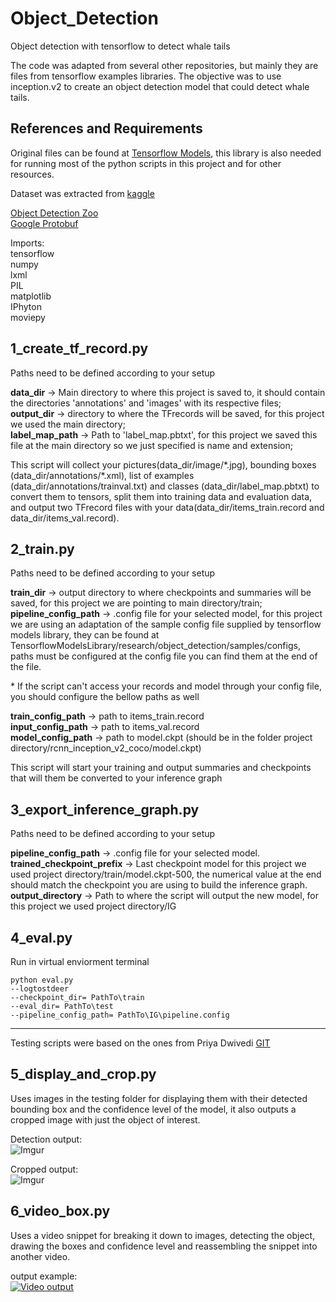 # Object_Detection
Object detection with tensorflow to detect whale tails

The code was adapted from several other repositories, but mainly they are files from tensorflow examples libraries.
The objective was to use inception.v2 to create an object detection model that could detect whale tails. 

## References and Requirements
Original files can be found at [Tensorflow Models](https://github.com/tensorflow/models), this library is also needed for running most of the python scripts in this project and for other resources.  

Dataset was extracted from [kaggle](https://www.kaggle.com/c/humpback-whale-identification)  

[Object Detection Zoo](https://github.com/tensorflow/models/blob/master/research/object_detection/g3doc/detection_model_zoo.md)  
[Google Protobuf](https://github.com/protocolbuffers/protobuf)

Imports:  
tensorflow  
numpy  
lxml  
PIL  
matplotlib  
IPhyton  
moviepy  


## 1_create_tf_record.py  
Paths need to be defined according to your setup

**data_dir** -> Main directory to where this project is saved to, it should contain the directories 'annotations' and 'images' with its respective files;  
**output_dir** -> directory to where the TFrecords will be saved, for this project we used the main directory;  
**label_map_path** -> Path to 'label_map.pbtxt', for this project we saved this file at the main directory so we just specified is name and extension;  

This script will collect your pictures(data_dir/image/&ast;.jpg), bounding boxes (data_dir/annotations/&ast;.xml), list of examples (data_dir/annotations/trainval.txt) and classes (data_dir/label_map.pbtxt) to convert them to tensors, split them into training data and evaluation data, and output two TFrecord files with your data(data_dir/items_train.record and data_dir/items_val.record).  

## 2_train.py  
Paths need to be defined according to your setup  

**train_dir** -> output directory to where checkpoints and summaries will be saved, for this project we are pointing to main directory/train;  
**pipeline_config_path** -> .config file for your selected model, for this project we are using an adaptation of the sample config file supplied by tensorflow models library, they can be found at TensorflowModelsLibrary/research/object_detection/samples/configs, paths must be configured at the config file you can find them at the end of the file.  

&ast; If the script can't access your records and model through your config file, you should configure the bellow paths as well  

**train_config_path** -> path to items_train.record  
**input_config_path** -> path to items_val.record  
**model_config_path** -> path to model.ckpt (should be in the folder project directory/rcnn_inception_v2_coco/model.ckpt) 

This script will start your training and output summaries and checkpoints that will them be converted to your inference graph

## 3_export_inference_graph.py  
Paths need to be defined according to your setup  

**pipeline_config_path** -> .config file for your selected model.  
**trained_checkpoint_prefix** -> Last checkpoint model for this project we used project directory/train/model.ckpt-500, the numerical value at the end should match the checkpoint you are using to build the inference graph.  
**output_directory** -> Path to where the script will output the new model, for this project we used project directory/IG  

## 4_eval.py 
Run in virtual enviorment terminal  
```
python eval.py  
--logtostdeer  
--checkpoint_dir= PathTo\train  
--eval_dir= PathTo\test  
--pipeline_config_path=‪ PathTo\IG\pipeline.config  
```

---
Testing scripts were based on the ones from Priya Dwivedi [GIT](https://github.com/priya-dwivedi/Deep-Learning)

## 5_display_and_crop.py  
Uses images in the testing folder for displaying them with their detected bounding box and the confidence level of the model, it also outputs a cropped image with just the object of interest.  

Detection output:  
![Imgur](https://i.imgur.com/z6sZHOT.png)  

Cropped output:  
![Imgur](https://i.imgur.com/grB9cyQ.jpg)  

## 6_video_box.py
Uses a video snippet for breaking it down to images, detecting the object, drawing the boxes and confidence level and reassembling the snippet into another video.  

output example:  
[![Video output](http://img.youtube.com/vi/UNSm_3amiww/0.jpg)](https://youtu.be/UNSm_3amiww)
